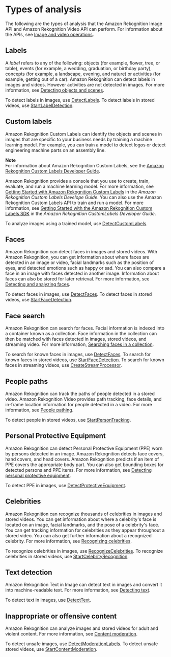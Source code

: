 # Types of analysis<a name="how-it-works-types"></a>

The following are the types of analysis that the Amazon Rekognition Image API and Amazon Rekognition Video API can perform\. For information about the APIs, see [Image and video operations](how-it-works-operations-intro.md)\.

## Labels<a name="how-it-works-labels-intro"></a>

 A *label* refers to any of the following: objects \(for example, flower, tree, or table\), events \(for example, a wedding, graduation, or birthday party\), concepts \(for example, a landscape, evening, and nature\) or activities \(for example, getting out of a car\)\. Amazon Rekognition can detect labels in images and videos\. However activities are not detected in images\. For more information, see [Detecting objects and scenes](labels.md)\.

To detect labels in images, use [DetectLabels](API_DetectLabels.md)\. To detect labels in stored videos, use [StartLabelDetection](API_StartLabelDetection.md)\.

## Custom labels<a name="how-it-works-custom-labels-intro"></a>

Amazon Rekognition Custom Labels can identify the objects and scenes in images that are specific to your business needs by training a machine learning model\. For example, you can train a model to detect logos or detect engineering machine parts on an assembly line\.

**Note**  
For information about Amazon Rekognition Custom Labels, see the [Amazon Rekognition Custom Labels Developer Guide](https://docs.aws.amazon.com/rekognition/latest/customlabels-dg/what-is.html)\.

Amazon Rekognition provides a console that you use to create, train, evaluate, and run a machine learning model\. For more information, see [Getting Started with Amazon Rekognition Custom Labels](https://docs.aws.amazon.com/rekognition/latest/customlabels-dg/gs-introduction.html) in the *Amazon Rekognition Custom Labels Develope Guide*\. You can also use the Amazon Rekognition Custom Labels API to train and run a model\. For more information, see [Getting Started with the Amazon Rekognition Custom Labels SDK](https://docs.aws.amazon.com/rekognition/latest/customlabels-dg/gs-cli.html) in the *Amazon Rekognition CustomLabels Developer Guide*\.

To analyze images using a trained model, use [DetectCustomLabels](https://docs.aws.amazon.com/rekognition/latest/dg/API_DetectCustomLabels)\.

## Faces<a name="how-it-works-faces-intro"></a>

Amazon Rekognition can detect faces in images and stored videos\. With Amazon Rekognition, you can get information about where faces are detected in an image or video, facial landmarks such as the position of eyes, and detected emotions such as happy or sad\. You can also compare a face in an image with faces detected in another image\. Information about faces can also be stored for later retrieval\. For more information, see [Detecting and analyzing faces](faces.md)\.

To detect faces in images, use [DetectFaces](API_DetectFaces.md)\. To detect faces in stored videos, use [StartFaceDetection](API_StartFaceDetection.md)\.

## Face search<a name="how-it-works-search-faces-intro"></a>

Amazon Rekognition can search for faces\. Facial information is indexed into a container known as a collection\. Face information in the collection can then be matched with faces detected in images, stored videos, and streaming video\. For more information, [Searching faces in a collection](collections.md)\.

To search for known faces in images, use [DetectFaces](API_DetectFaces.md)\. To search for known faces in stored videos, use [StartFaceDetection](API_StartFaceDetection.md)\. To search for known faces in streaming videos, use [CreateStreamProcessor](API_CreateStreamProcessor.md)\.

## People paths<a name="how-it-works-persons-intro"></a>

Amazon Rekognition can track the paths of people detected in a stored video\. Amazon Rekognition Video provides path tracking, face details, and in\-frame location information for people detected in a video\. For more information, see [People pathing](persons.md)\. 

To detect people in stored videos, use [StartPersonTracking](API_StartPersonTracking.md)\.

## Personal Protective Equipment<a name="how-it-works-ppe-intro"></a>

 Amazon Rekognition can detect Personal Protective Equipment \(PPE\) worn by persons detected in an image\. Amazon Rekognition detects face covers, hand covers, and head covers\. Amazon Rekognition predicts if an item of PPE covers the appropriate body part\. You can also get bounding boxes for detected persons and PPE items\. For more information, see [Detecting personal protective equipment](ppe-detection.md)\. 

To detect PPE in images, use [DetectProtectiveEquipment](API_DetectProtectiveEquipment.md)\.

## Celebrities<a name="how-it-works-celebrities-intro"></a>

 Amazon Rekognition can recognize thousands of celebrities in images and stored videos\. You can get information about where a celebrity's face is located on an image, facial landmarks, and the pose of a celebrity's face\. You can get tracking information for celebrities as they appear throughout a stored video\. You can also get further information about a recognized celebrity\. For more information, see [Recognizing celebrities](celebrities.md)\. 

To recognize celebrities in images, use [RecognizeCelebrities](API_RecognizeCelebrities.md)\. To recognize celebrities in stored videos, use [StartCelebrityRecognition](API_StartCelebrityRecognition.md)\.

## Text detection<a name="how-it-works-text-intro"></a>

Amazon Rekognition Text in Image can detect text in images and convert it into machine\-readable text\. For more information, see [Detecting text](text-detection.md)\.

To detect text in images, use [DetectText](API_DetectText.md)\.

## Inappropriate or offensive content<a name="how-it-works-moderation-intro"></a>

Amazon Rekognition can analyze images and stored videos for adult and violent content\. For more information, see [Content moderation](moderation.md)\.

To detect unsafe images, use [DetectModerationLabels](API_DetectModerationLabels.md)\. To detect unsafe stored videos, use [StartContentModeration](API_StartContentModeration.md)\.